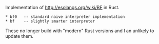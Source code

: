 
Implementation of http://esolangs.org/wiki/BF in Rust.

    * bf0   -- standard naive interpreter implementation
    * bf    -- slightly smarter interpreter

These no longer build with "modern" Rust versions and I an unlikely to update them.
